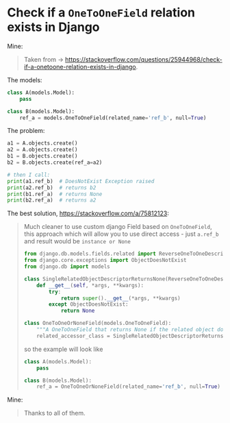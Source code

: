 # Check if a `OneToOneField` relation exists in Django

Mine:
> Taken from -> <https://stackoverflow.com/questions/25944968/check-if-a-onetoone-relation-exists-in-django>.

The models:

```python
class A(models.Model):
    pass

class B(models.Model):
    ref_a = models.OneToOneField(related_name='ref_b', null=True)
```

The problem:

```python
a1 = A.objects.create()
a2 = A.objects.create()
b1 = B.objects.create()
b2 = B.objects.create(ref_a=a2)

# then I call:
print(a1.ref_b)  # DoesNotExist Exception raised
print(a2.ref_b)  # returns b2
print(b1.ref_a)  # returns None
print(b2.ref_a)  # returns a2
```

The best solution, <https://stackoverflow.com/a/75812123>:
> Much cleaner to use custom django Field based on `OneToOneField`, this approach which will allow you to use direct access - just `a.ref_b` and result would be `instance or None`
> 
> ```python
> from django.db.models.fields.related import ReverseOneToOneDescriptor
> from django.core.exceptions import ObjectDoesNotExist
> from django.db import models
> 
> class SingleRelatedObjectDescriptorReturnsNone(ReverseOneToOneDescriptor):
>     def __get__(self, *args, **kwargs):
>         try:
>             return super().__get__(*args, **kwargs)
>         except ObjectDoesNotExist:
>             return None
> 
> class OneToOneOrNoneField(models.OneToOneField):
>     """A OneToOneField that returns None if the related object doesn't exist"""
>     related_accessor_class = SingleRelatedObjectDescriptorReturnsNone
> ```
> 
> so the example will look like
> 
> ```python
> class A(models.Model):
>     pass
> 
> class B(models.Model):
>     ref_a = OneToOneOrNoneField(related_name='ref_b', null=True)
> ```

Mine:
> Thanks to all of them.
